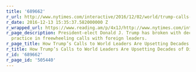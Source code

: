 ```yaml
---
title: '689662'
r_url: http://www.nytimes.com/interactive/2016/12/02/world/trump-calls-to-world-leaders.html
r_date: 2016-12-13 15:35:37.582000000 Z
r_wrapped_url: https://www.reading.am/p/4x1J/http://www.nytimes.com/interactive/2016/12/02/world/trump-calls-to-world-leaders.html
r_page_description: President-elect Donald J. Trump has broken with decades of diplomatic
  practice in freewheeling calls with foreign leaders.
r_page_title: How Trump’s Calls to World Leaders Are Upsetting Decades of Diplomacy
r_title: How Trump’s Calls to World Leaders Are Upsetting Decades of Diplomacy
r_id: '689662'
r_page_id: '505440'
---
```


